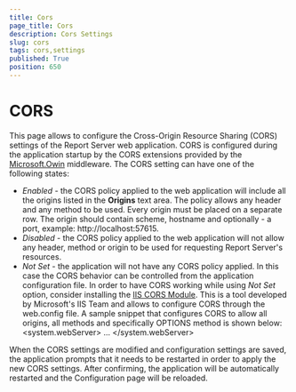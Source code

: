 ```yaml
---
title: Cors
page_title: Cors
description: Cors Settings
slug: cors
tags: cors,settings
published: True
position: 650
---
```


# CORS

This page allows to configure the Cross-Origin Resource Sharing (CORS) settings of the Report Server web application. CORS is configured during the application startup by the CORS extensions provided by the [Microsoft.Owin](https://docs.microsoft.com/en-us/dotnet/api/owin.corsextensions.usecors?view=owin-3.0.1) middleware. The CORS setting can have one of the following states:
- *Enabled* - the CORS policy applied to the web application will include all the origins listed in the **Origins** text area. The policy allows any header and any method to be used. Every origin must be placed on a separate row. The origin should contain scheme, hostname and optionally - a port, example: http://localhost:57615.
- *Disabled* - the CORS policy applied to the web application will not allow any header, method or origin to be used for requesting Report Server's resources.
- *Not Set* - the application will not have any CORS policy applied. In this case the CORS behavior can be controlled from the application configuration file. In order to have CORS working while using *Not Set* option, consider installing the [IIS CORS Module](https://www.iis.net/downloads/microsoft/iis-cors-module). This is a tool developed by Microsoft's IIS Team and allows to configure CORS through the web.config file. A sample snippet that configures CORS to allow all origins, all methods and specifically OPTIONS method is shown below:
    <system.webServer>
    ...
    	<cors enabled="true" failUnlistedOrigins="true">
    		<add origin="*" allowed="true">
    			<allowHeaders allowAllRequestedHeaders="true">
    				<add header="*" />
    			</allowHeaders>
    			<allowMethods>
    				<add method="OPTIONS" />
    			</allowMethods>
    		</add>
    	</cors>
    </system.webServer>

When the CORS settings are modified and configuration settings are saved, the application prompts that it needs to be restarted in order to apply the new CORS settings. After confirming, the application will be automatically restarted and the Configuration page will be reloaded.
